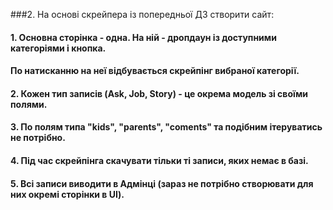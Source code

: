 ###2. На основі скрейпера із попередньої ДЗ створити сайт:
####   1. Основна сторінка - одна. На ній - дропдаун із доступними категоріями і кнопка.
####      По натисканню на неї відбувається скрейпінг вибраної категорії.
####   2. Кожен тип записів (Ask, Job, Story) - це окрема модель зі своїми полями.
####   3. По полям типа "kids", "parents", "coments" та подібним ітеруватись не потрібно.
 ####  4. Під час скрейпінга скачувати тільки ті записи, яких немає в базі.
####   5. Всі записи виводити в Адмінці (зараз не потрібно створювати для них окремі сторінки в UI).